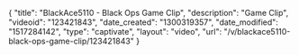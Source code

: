 {
    "title": "BlackAce5110 - Black Ops Game Clip",
    "description": "Game Clip",
    "videoid": "123421843",
    "date_created": "1300319357",
    "date_modified": "1517284142",
    "type": "captivate",
    "layout": "video",
    "url": "\/v\/blackace5110-black-ops-game-clip\/123421843"
}